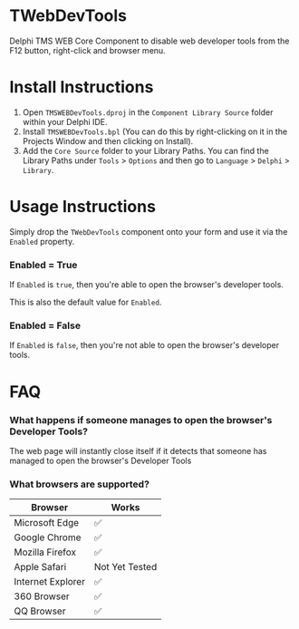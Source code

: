 # TWebDevTools
Delphi TMS WEB Core Component to disable web developer tools from the F12 button, right-click and browser menu.

# Install Instructions
1. Open `TMSWEBDevTools.dproj` in the `Component Library Source` folder within your Delphi IDE.
2. Install `TMSWEBDevTools.bpl` (You can do this by right-clicking on it in the Projects Window and then clicking on Install).
3. Add the `Core Source` folder to your Library Paths. You can find the Library Paths under `Tools` > `Options` and then go to `Language` > `Delphi` > `Library`.

# Usage Instructions
Simply drop the `TWebDevTools` component onto your form and use it via the `Enabled` property.

### Enabled = True
If `Enabled` is `true`, then you're able to open the browser's developer tools. 

This is also the default value for `Enabled`.

### Enabled = False
If `Enabled` is `false`, then you're not able to open the browser's developer tools.

# FAQ

### What happens if someone manages to open the browser's Developer Tools?
The web page will instantly close itself if it detects that someone has managed to open the browser's Developer Tools 

### What browsers are supported?
| Browser             | Works          |
| ------------------- | -------------- |
| Microsoft Edge      | ✅             |
| Google Chrome       | ✅             |
| Mozilla Firefox     | ✅             |
| Apple Safari        | Not Yet Tested  |
| Internet Explorer   | ✅             |
| 360 Browser         | ✅             |
| QQ Browser          | ✅             |
